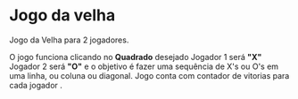 # Jogo da velha

Jogo da Velha para 2 jogadores.

O jogo funciona clicando no **Quadrado** desejado 
Jogador 1 será  **"X"**
Jogador 2 será  **"O"**
e o objetivo é fazer uma sequência de X's ou O's em uma linha, ou coluna ou diagonal.
Jogo conta com contador de vitorias para cada jogador .

